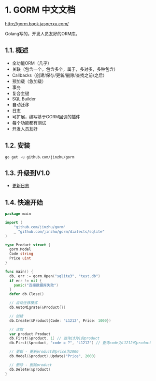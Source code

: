 # 1. GORM 中文文档

http://gorm.book.jasperxu.com/

Golang写的，开发人员友好的ORM库。

## 1.1. 概述

- 全功能ORM（几乎）
- 关联（包含一个，包含多个，属于，多对多，多种包含）
- Callbacks（创建/保存/更新/删除/查找之前/之后）
- 预加载（急加载）
- 事务
- 复合主键
- SQL Builder
- 自动迁移
- 日志
- 可扩展，编写基于GORM回调的插件
- 每个功能都有测试
- 开发人员友好

## 1.2. 安装

```
go get -u github.com/jinzhu/gorm
```

## 1.3. 升级到V1.0

- [更新日志](http://gorm.book.jasperxu.com/changelog.html)

## 1.4. 快速开始

```go
package main

import (
    "github.com/jinzhu/gorm"
    _ "github.com/jinzhu/gorm/dialects/sqlite"
)

type Product struct {
  gorm.Model
  Code string
  Price uint
}

func main() {
  db, err := gorm.Open("sqlite3", "test.db")
  if err != nil {
    panic("连接数据库失败")
  }
  defer db.Close()

  // 自动迁移模式
  db.AutoMigrate(&Product{})

  // 创建
  db.Create(&Product{Code: "L1212", Price: 1000})

  // 读取
  var product Product
  db.First(&product, 1) // 查询id为1的product
  db.First(&product, "code = ?", "L1212") // 查询code为l1212的product

  // 更新 - 更新product的price为2000
  db.Model(&product).Update("Price", 2000)

  // 删除 - 删除product
  db.Delete(&product)
}
```